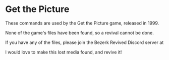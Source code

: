 # Get the Picture
These commands are used by the Get the Picture game, released in 1999.

None of the game's files have been found, so a revival cannot be done.

If you have any of the files, please join the Bezerk Revived Discord server at <link here>

I would love to make this lost media found, and revive it!
